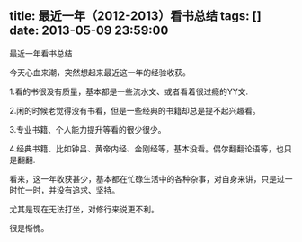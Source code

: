 title: 最近一年（2012-2013）看书总结
tags: []
date: 2013-05-09 23:59:00
---

最近一年看书总结

今天心血来潮，突然想起来最近这一年的经验收获。

1.看的书很没有质量，基本都是一些流水文、或者看着很过瘾的YY文.

2.闲的时候老觉得没有书看，但是一些经典的书籍却总是提不起兴趣看。

3.专业书籍、个人能力提升等看的很少很少。

4.经典书籍、比如钟吕、黄帝内经、金刚经等，基本没看。偶尔翻翻论语等，也只是翻翻.
<!--more-->
看来，这一年收获甚少，基本都在忙碌生活中的各种杂事，对自身来讲，只是过一时忙一时，并没有追求、坚持。

尤其是现在无法打坐，对修行来说更不利。

很是惭愧。